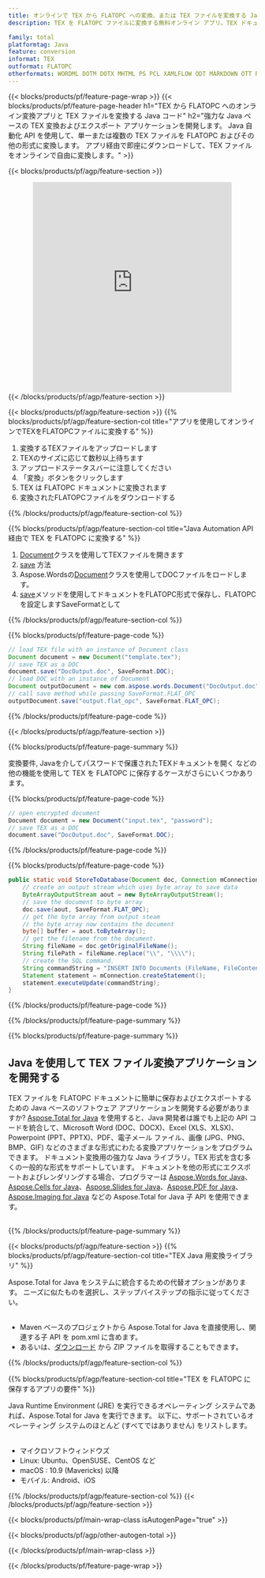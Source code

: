 ```yaml
---
title: オンラインで TEX から FLATOPC への変換、または TEX ファイルを変換する Java ベースのアプリケーションの開発
description: TEX を FLATOPC ファイルに変換する無料オンライン アプリ。TEX ドキュメント用の Java 変換ライブラリ コード。 

family: total
platformtag: Java
feature: conversion
informat: TEX
outformat: FLATOPC
otherformats: WORDML DOTM DOTX MHTML PS PCL XAMLFLOW ODT MARKDOWN OTT RTF FLATOPC
---
```

{{< blocks/products/pf/feature-page-wrap >}}
{{< blocks/products/pf/feature-page-header h1="TEX から FLATOPC へのオンライン変換アプリと TEX ファイルを変換する Java コード" h2="強力な Java ベースの TEX 変換およびエクスポート アプリケーションを開発します。 Java 自動化 API を使用して、単一または複数の TEX ファイルを FLATOPC およびその他の形式に変換します。 アプリ経由で即座にダウンロードして、TEX ファイルをオンラインで自由に変換します。" >}}


{{< blocks/products/pf/agp/feature-section >}}

<div class="container-fluid agp-content bg-white aboutfile box-1 vh100 section nopbtm">
<div class=container>
<div class=row>
<div class="demobox tc col-md-12 padding-0" align="center">

<iframe title="無料のオンライン TEX から FLATOPC への変換アプリ" style="border: none; height: 426px;" scrolling="no" src="https://total-conversion-app-65z5r2lp.k8s.dynabic.com/?to=flatopc&from=tex" id="child-iframe" width="80%"></iframe>

</div></div>
</div></div>
{{< /blocks/products/pf/agp/feature-section >}}


{{< blocks/products/pf/agp/feature-section >}}
{{% blocks/products/pf/agp/feature-section-col title="アプリを使用してオンラインでTEXをFLATOPCファイルに変換する" %}}

1. 変換するTEXファイルをアップロードします
1. TEXのサイズに応じて数秒以上待ちます
1. アップロードステータスバーに注意してください
1. 「変換」ボタンをクリックします
1. TEX は FLATOPC ドキュメントに変換されます
1. 変換されたFLATOPCファイルをダウンロードする

{{% /blocks/products/pf/agp/feature-section-col %}}

{{% blocks/products/pf/agp/feature-section-col title="Java Automation API 経由で TEX を FLATOPC に変換する" %}}


1. [Document](https://reference.aspose.com/pdf/java/com.aspose.pdf/Document)クラスを使用してTEXファイルを開きます
2. [save](https://reference.aspose.com/pdf/java/com.aspose.pdf/Document#save-java.lang.String-com.aspose.pdf.SaveOptions-を使用してTEXをDOCに変換します) 方法
3. Aspose.Wordsの[Document](https://reference.aspose.com/words/java/com.aspose.words/Document)クラスを使用してDOCファイルをロードします。
4. [save](https://reference.aspose.com/words/java/com.aspose.words/Document#save(java.lang.String,int))メソッドを使用してドキュメントをFLATOPC形式で保存し、FLATOPCを設定しますSaveFormatとして



{{% /blocks/products/pf/agp/feature-section-col %}}

{{% blocks/products/pf/feature-page-code %}}


```java
// load TEX file with an instance of Document class
Document document = new Document("template.tex");
// save TEX as a DOC 
document.save("DocOutput.doc", SaveFormat.DOC); 
// load DOC with an instance of Document
Document outputDocument = new com.aspose.words.Document("DocOutput.doc");
// call save method while passing SaveFormat.FLAT_OPC
outputDocument.save("output.flat_opc", SaveFormat.FLAT_OPC);   
```



{{% /blocks/products/pf/feature-page-code %}}

{{< /blocks/products/pf/agp/feature-section >}}

{{% blocks/products/pf/feature-page-summary %}}

変換要件, Javaを介してパスワードで保護されたTEXドキュメントを開く などの他の機能を使用して TEX を FLATOPC に保存するケースがさらにいくつかあります。

{{% blocks/products/pf/feature-page-code %}}


```cs
// open encrypted document
Document document = new Document("input.tex", "password");
// save TEX as a DOC 
document.save("DocOutput.doc", SaveFormat.DOC);
```


{{% /blocks/products/pf/feature-page-code %}}
{{% blocks/products/pf/feature-page-code %}}


```java
public static void StoreToDatabase(Document doc, Connection mConnection) throws Exception {
    // create an output stream which uses byte array to save data
    ByteArrayOutputStream aout = new ByteArrayOutputStream();
    // save the document to byte array
    doc.save(aout, SaveFormat.FLAT_OPC);
    // get the byte array from output steam
    // the byte array now contains the document
    byte[] buffer = aout.toByteArray();
    // get the filename from the document.
    String fileName = doc.getOriginalFileName();
    String filePath = fileName.replace("\\", "\\\\");
    // create the SQL command.
    String commandString = "INSERT INTO Documents (FileName, FileContent) VALUES('" + filePath + "', '" + buffer + "')";
    Statement statement = mConnection.createStatement();
    statement.executeUpdate(commandString);
}  
```


{{% /blocks/products/pf/feature-page-code %}}


{{% /blocks/products/pf/feature-page-summary %}}

{{% blocks/products/pf/feature-page-summary %}}

<h2>Java を使用して TEX ファイル変換アプリケーションを開発する</h2>

TEX ファイルを FLATOPC ドキュメントに簡単に保存およびエクスポートするための Java ベースのソフトウェア アプリケーションを開発する必要がありますか? [Aspose.Total for Java](https://products.aspose.com/total/ja/java/) を使用すると、Java 開発者は誰でも上記の API コードを統合して、Microsoft Word (DOC、DOCX)、Excel (XLS、XLSX)、Powerpoint (PPT、PPTX)、PDF、電子メール ファイル、画像 (JPG、PNG、BMP、GIF) などのさまざまな形式にわたる変換アプリケーションをプログラムできます。 ドキュメント変換用の強力な Java ライブラリ。TEX 形式を含む多くの一般的な形式をサポートしています。 ドキュメントを他の形式にエクスポートおよびレンダリングする場合、プログラマーは [Aspose.Words for Java](https://products.aspose.com/words/ja/java/)、[Aspose.Cells for Java](https://products.aspose.com/cells/ja/java/)、[Aspose.Slides for Java](https://products.aspose.com/slides/ja/java/)、[Aspose.PDF for Java](https://products.aspose.com/pdf/ja/java/)、[Aspose.Imaging for Java](https://products.aspose.com/imaging/ja/java/) などの Aspose.Total for Java 子 API を使用できます。<br /><br />

{{% /blocks/products/pf/feature-page-summary %}}

{{< blocks/products/pf/agp/feature-section >}}
{{% blocks/products/pf/agp/feature-section-col title="TEX Java 用変換ライブラリ" %}}

Aspose.Total for Java をシステムに統合するための代替オプションがあります。 ニーズに似たものを選択し、ステップバイステップの指示に従ってください。<br /><br />

- Maven ベースのプロジェクトから Aspose.Total for Java を直接使用し、関連する子 API を pom.xml に含めます。
- あるいは、[ダウンロード](https://releases.aspose.com/total/java) から ZIP ファイルを取得することもできます。

{{% /blocks/products/pf/agp/feature-section-col %}}

{{% blocks/products/pf/agp/feature-section-col title="TEX を FLATOPC に保存するアプリの要件" %}}

Java Runtime Environment (JRE) を実行できるオペレーティング システムであれば、Aspose.Total for Java を実行できます。 以下に、サポートされているオペレーティング システムのほとんど (すべてではありません) をリストします。 <br /><br />
- マイクロソフトウィンドウズ
- Linux: Ubuntu、OpenSUSE、CentOS など
- macOS : 10.9 (Mavericks) 以降
- モバイル: Android、iOS

{{% /blocks/products/pf/agp/feature-section-col %}}
{{< /blocks/products/pf/agp/feature-section >}}

{{< blocks/products/pf/main-wrap-class isAutogenPage="true" >}}

{{< blocks/products/pf/agp/other-autogen-total >}}

{{< /blocks/products/pf/main-wrap-class >}}

{{< /blocks/products/pf/feature-page-wrap >}}